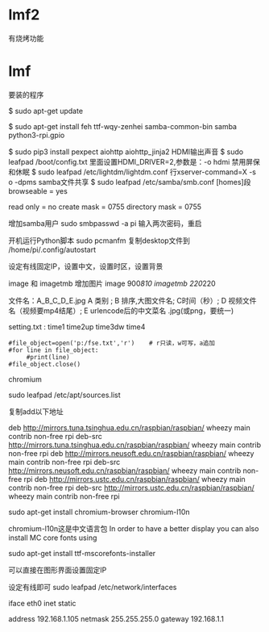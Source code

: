 ﻿# lmf2
有烧烤功能

# lmf
要装的程序


$ sudo apt-get update

$ sudo apt-get install feh ttf-wqy-zenhei samba-common-bin samba python3-rpi.gpio

$ sudo pip3 install pexpect aiohttp aiohttp_jinja2
HDMI输出声音
$ sudo leafpad /boot/config.txt 里面设置HDMI_DRIVER=2,参数是：-o hdmi
禁用屏保和休眠
$ sudo leafpad /etc/lightdm/lightdm.conf 行xserver-command=X -s o -dpms
samba文件共享
$ sudo leafpad /etc/samba/smb.conf  [homes]段
browseable = yes

read only = no
create mask = 0755
directory mask = 0755

增加samba用户
sudo smbpasswd -a pi 输入两次密码，重启

开机运行Python脚本
sudo pcmanfm 复制desktop文件到 /home/pi/.config/autostart

设定有线固定IP，设置中文，设置时区，设置背景






image 和 imagetmb 增加图片 
image 900*810 
imagetmb 220*220


文件名：A_B_C_D_E.jpg
A 类别 ; B 排序,大图文件名; 
C时间（秒）; D 视频文件名（视频要mp4结尾）; 
E urlencode后的中文菜名 .jpg(或png，要统一)



setting.txt : 
time1
time2up
time3dw
time4




    #file_object=open('p:/fse.txt','r')    # r只读，w可写，a追加
    #for line in file_object:
         #print(line)
    #file_object.close()




chromium

sudo leafpad /etc/apt/sources.list

复制add以下地址

deb http://mirrors.tuna.tsinghua.edu.cn/raspbian/raspbian/ wheezy main contrib non-free rpi 
deb-src http://mirrors.tuna.tsinghua.edu.cn/raspbian/raspbian/ wheezy main contrib non-free rpi 
deb http://mirrors.neusoft.edu.cn/raspbian/raspbian/ wheezy main contrib non-free rpi 
deb-src http://mirrors.neusoft.edu.cn/raspbian/raspbian/ wheezy main contrib non-free rpi 
deb http://mirrors.ustc.edu.cn/raspbian/raspbian/ wheezy main contrib non-free rpi 
deb-src http://mirrors.ustc.edu.cn/raspbian/raspbian/ wheezy main contrib non-free rpi



sudo apt-get install chromium-browser chromium-l10n

chromium-l10n这是中文语言包
In order to have a better display you can also install MC core fonts using 

sudo apt-get install ttf-mscorefonts-installer




可以直接在图形界面设置固定IP

  设定有线即可
sudo leafpad /etc/network/interfaces


iface eth0 inet static

address 192.168.1.105
netmask 255.255.255.0
gateway 192.168.1.1

